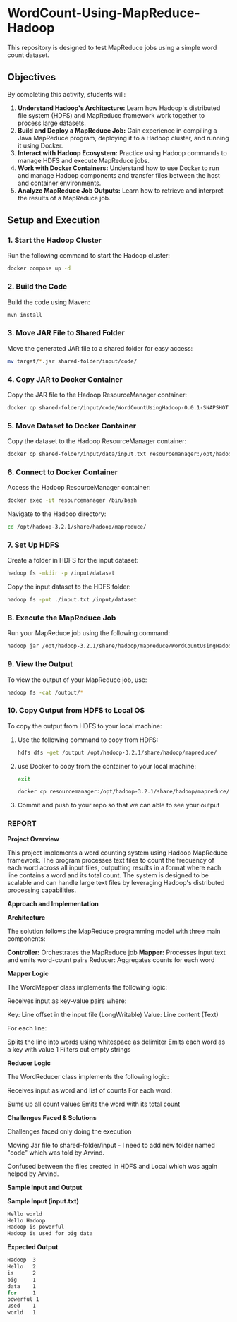 
# WordCount-Using-MapReduce-Hadoop

This repository is designed to test MapReduce jobs using a simple word count dataset.

## Objectives

By completing this activity, students will:

1. **Understand Hadoop's Architecture:** Learn how Hadoop's distributed file system (HDFS) and MapReduce framework work together to process large datasets.
2. **Build and Deploy a MapReduce Job:** Gain experience in compiling a Java MapReduce program, deploying it to a Hadoop cluster, and running it using Docker.
3. **Interact with Hadoop Ecosystem:** Practice using Hadoop commands to manage HDFS and execute MapReduce jobs.
4. **Work with Docker Containers:** Understand how to use Docker to run and manage Hadoop components and transfer files between the host and container environments.
5. **Analyze MapReduce Job Outputs:** Learn how to retrieve and interpret the results of a MapReduce job.

## Setup and Execution

### 1. **Start the Hadoop Cluster**

Run the following command to start the Hadoop cluster:

```bash
docker compose up -d
```

### 2. **Build the Code**

Build the code using Maven:

```bash
mvn install
```

### 3. **Move JAR File to Shared Folder**

Move the generated JAR file to a shared folder for easy access:

```bash
mv target/*.jar shared-folder/input/code/
```

### 4. **Copy JAR to Docker Container**

Copy the JAR file to the Hadoop ResourceManager container:

```bash
docker cp shared-folder/input/code/WordCountUsingHadoop-0.0.1-SNAPSHOT.jar resourcemanager:/opt/hadoop-3.2.1/share/hadoop/mapreduce/
```

### 5. **Move Dataset to Docker Container**

Copy the dataset to the Hadoop ResourceManager container:

```bash
docker cp shared-folder/input/data/input.txt resourcemanager:/opt/hadoop-3.2.1/share/hadoop/mapreduce/
```

### 6. **Connect to Docker Container**

Access the Hadoop ResourceManager container:

```bash
docker exec -it resourcemanager /bin/bash
```

Navigate to the Hadoop directory:

```bash
cd /opt/hadoop-3.2.1/share/hadoop/mapreduce/
```

### 7. **Set Up HDFS**

Create a folder in HDFS for the input dataset:

```bash
hadoop fs -mkdir -p /input/dataset
```

Copy the input dataset to the HDFS folder:

```bash
hadoop fs -put ./input.txt /input/dataset
```

### 8. **Execute the MapReduce Job**

Run your MapReduce job using the following command:

```bash
hadoop jar /opt/hadoop-3.2.1/share/hadoop/mapreduce/WordCountUsingHadoop-0.0.1-SNAPSHOT.jar com.example.controller.Controller /input/dataset/input.txt /output
```

### 9. **View the Output**

To view the output of your MapReduce job, use:

```bash
hadoop fs -cat /output/*
```

### 10. **Copy Output from HDFS to Local OS**

To copy the output from HDFS to your local machine:

1. Use the following command to copy from HDFS:
    ```bash
    hdfs dfs -get /output /opt/hadoop-3.2.1/share/hadoop/mapreduce/
    ```

2. use Docker to copy from the container to your local machine:
   ```bash
   exit 
   ```
    ```bash
    docker cp resourcemanager:/opt/hadoop-3.2.1/share/hadoop/mapreduce/output/ shared-folder/output/
    ```
3. Commit and push to your repo so that we can able to see your output


### REPORT

**Project Overview**

This project implements a word counting system using Hadoop MapReduce framework. The program processes text files to count the frequency of each word across all input files, outputting results in a format where each line contains a word and its total count. The system is designed to be scalable and can handle large text files by leveraging Hadoop's distributed processing capabilities.

**Approach and Implementation**

**Architecture**

The solution follows the MapReduce programming model with three main components:

**Controller:** Orchestrates the MapReduce job
**Mapper:** Processes input text and emits word-count pairs
Reducer: Aggregates counts for each word

**Mapper Logic**

The WordMapper class implements the following logic:

Receives input as key-value pairs where:

Key: Line offset in the input file (LongWritable)
Value: Line content (Text)

For each line:

Splits the line into words using whitespace as delimiter
Emits each word as a key with value 1
Filters out empty strings

**Reducer Logic**

The WordReducer class implements the following logic:

Receives input as word and list of counts
For each word:

Sums up all count values
Emits the word with its total count

**Challenges Faced & Solutions**

Challenges faced only doing the execution 

Moving Jar file to shared-folder/input - I need to add new folder named "code" which was told by Arvind.

Confused between the files created in HDFS and Local which was again helped by Arvind.

**Sample Input and Output**

**Sample Input (input.txt)**
```bash
Hello world
Hello Hadoop
Hadoop is powerful
Hadoop is used for big data
```
**Expected Output**
```bash
Hadoop  3
Hello   2
is      2
big     1
data    1
for     1
powerful 1
used    1
world   1
```